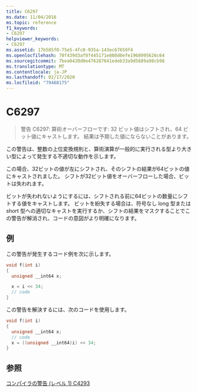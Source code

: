 ```yaml
---
title: C6297
ms.date: 11/04/2016
ms.topic: reference
f1_keywords:
- C6297
helpviewer_keywords:
- C6297
ms.assetid: 17b585f0-75e5-4fc0-935a-143ec67659f4
ms.openlocfilehash: 70f439d3af0f445171e800d0efe1968995626c64
ms.sourcegitcommit: 7bea0420d0e476287641edeb33a9d5689a98cb98
ms.translationtype: MT
ms.contentlocale: ja-JP
ms.lasthandoff: 02/17/2020
ms.locfileid: "79468175"
---
```

# <a name="c6297"></a>C6297

> 警告 C6297: 算術オーバーフローです: 32 ビット値はシフトされ、64 ビット値にキャストします。 結果は予期した値にならないことがあります。

この警告は、整数の上位変換規則と、算術演算が一般的に実行される型より大きい型によって発生する不適切な動作を示します。

この場合、32ビットの値が左にシフトされ、そのシフトの結果が64ビットの値にキャストされました。 シフトが32ビット値をオーバーフローした場合、ビットは失われます。

ビットが失われないようにするには、シフトされる前に64ビットの数量にシフトする値をキャストします。 ビットを紛失する場合は、符号なし long 型または short 型への適切なキャストを実行するか、シフトの結果をマスクすることでこの警告が解消され、コードの意図がより明確になります。

## <a name="example"></a>例

この警告が発生するコード例を次に示します。

```cpp
void f(int i)
{
  unsigned __int64 x;

  x = i << 34;
  // code
}
```

この警告を解決するには、次のコードを使用します。

```cpp
void f(int i)
{
  unsigned __int64 x;
  // code
  x = ((unsigned __int64)i) << 34;
}
```

## <a name="see-also"></a>参照

[コンパイラの警告 (レベル 1) C4293](/cpp/error-messages/compiler-warnings/compiler-warning-level-1-c4293)
